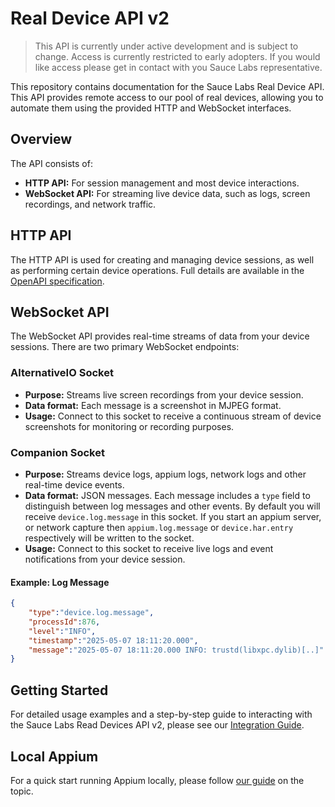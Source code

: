 # Real Device API v2
> This API is currently under active development and is subject to change. Access is currently restricted to early adopters. If you would like access please get in contact with you Sauce Labs representative.

This repository contains documentation for the Sauce Labs Real Device API. This API provides remote access to our pool of real devices, allowing you to automate them using the provided HTTP and WebSocket interfaces.


## Overview
The API consists of:
- **HTTP API:** For session management and most device interactions.
- **WebSocket API:** For streaming live device data, such as logs, screen recordings, and network traffic.

## HTTP API
The HTTP API is used for creating and managing device sessions, as well as performing certain device operations. Full details are available in the [OpenAPI specification](open_api_specification.yaml).

## WebSocket API
The WebSocket API provides real-time streams of data from your device sessions. There are two primary WebSocket endpoints:

### AlternativeIO Socket
- **Purpose:** Streams live screen recordings from your device session.
- **Data format:** Each message is a screenshot in MJPEG format.
- **Usage:** Connect to this socket to receive a continuous stream of device screenshots for monitoring or recording purposes.

### Companion Socket
- **Purpose:** Streams device logs, appium logs, network logs and other real-time device events.
- **Data format:** JSON messages. Each message includes a `type` field to distinguish between log messages and other events. By default you will receive `device.log.message` in this socket. If you start an appium server, or network capture then `appium.log.message` or `device.har.entry` respectively will be written to the socket.
- **Usage:** Connect to this socket to receive live logs and event notifications from your device session.

#### Example: Log Message
```json
{
    "type":"device.log.message",
    "processId":876,
    "level":"INFO",
    "timestamp":"2025-05-07 18:11:20.000",
    "message":"2025-05-07 18:11:20.000 INFO: trustd(libxpc.dylib)[..]"
}
```

## Getting Started

For detailed usage examples and a step-by-step guide to interacting with the Sauce Labs Read Devices API v2, 
please see our [Integration Guide](INTEGRATION_GUIDE.md).

## Local Appium

For a quick start running Appium locally, please follow [our guide](./LOCAL_APPIUM.md) on the topic.
